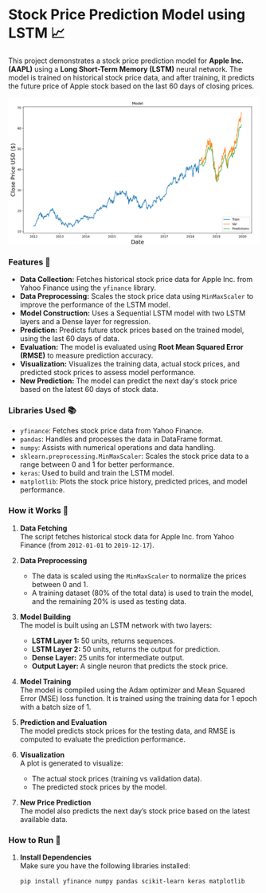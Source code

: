 # Stock Price Prediction Model using LSTM 📈

This project demonstrates a stock price prediction model for **Apple Inc. (AAPL)** using a **Long Short-Term Memory (LSTM)** neural network. The model is trained on historical stock price data, and after training, it predicts the future price of Apple stock based on the last 60 days of closing prices.

![Stock Prediction](images/StockPredictionSample.png)

### **Features 📝**
- **Data Collection:** Fetches historical stock price data for Apple Inc. from Yahoo Finance using the `yfinance` library.
- **Data Preprocessing:** Scales the stock price data using `MinMaxScaler` to improve the performance of the LSTM model.
- **Model Construction:** Uses a Sequential LSTM model with two LSTM layers and a Dense layer for regression.
- **Prediction:** Predicts future stock prices based on the trained model, using the last 60 days of data.
- **Evaluation:** The model is evaluated using **Root Mean Squared Error (RMSE)** to measure prediction accuracy.
- **Visualization:** Visualizes the training data, actual stock prices, and predicted stock prices to assess model performance.
- **New Prediction:** The model can predict the next day's stock price based on the latest 60 days of stock data.

### **Libraries Used 📚**
- `yfinance`: Fetches stock price data from Yahoo Finance.
- `pandas`: Handles and processes the data in DataFrame format.
- `numpy`: Assists with numerical operations and data handling.
- `sklearn.preprocessing.MinMaxScaler`: Scales the stock price data to a range between 0 and 1 for better performance.
- `keras`: Used to build and train the LSTM model.
- `matplotlib`: Plots the stock price history, predicted prices, and model performance.

### **How it Works 🔨**
1. **Data Fetching**  
   The script fetches historical stock data for Apple Inc. from Yahoo Finance (from `2012-01-01` to `2019-12-17`).

2. **Data Preprocessing**  
   - The data is scaled using the `MinMaxScaler` to normalize the prices between 0 and 1.
   - A training dataset (80% of the total data) is used to train the model, and the remaining 20% is used as testing data.

3. **Model Building**  
   The model is built using an LSTM network with two layers:
   - **LSTM Layer 1:** 50 units, returns sequences.
   - **LSTM Layer 2:** 50 units, returns the output for prediction.
   - **Dense Layer:** 25 units for intermediate output.
   - **Output Layer:** A single neuron that predicts the stock price.

4. **Model Training**  
   The model is compiled using the Adam optimizer and Mean Squared Error (MSE) loss function. It is trained using the training data for 1 epoch with a batch size of 1.

5. **Prediction and Evaluation**  
   The model predicts stock prices for the testing data, and RMSE is computed to evaluate the prediction performance.

6. **Visualization**  
   A plot is generated to visualize:
   - The actual stock prices (training vs validation data).
   - The predicted stock prices by the model.

7. **New Price Prediction**  
   The model also predicts the next day’s stock price based on the latest available data.

### **How to Run 🎯**
1. **Install Dependencies**  
   Make sure you have the following libraries installed:
   ```bash
   pip install yfinance numpy pandas scikit-learn keras matplotlib
